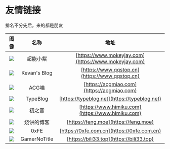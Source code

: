 # 友情链接

排名不分先后，来的都是朋友

| 图像 | 名称 | 地址 |
| :------: | :------: | :------: |
| ![](https://cdn.jsdelivr.net/gh/mouyase/Yojigen.Tech@master/static/images/links/www.mokeyjay.com.jpg) | 超能小紫 | [https://www.mokeyjay.com](https://www.mokeyjay.com) |
| ![](https://cdn.jsdelivr.net/gh/mouyase/Yojigen.Tech@master/static/images/links/www.qqstop.cn.jpg) | Kevan's Blog | [https://www.qqstop.cn](https://www.qqstop.cn) |
| ![](https://cdn.jsdelivr.net/gh/mouyase/Yojigen.Tech@master/static/images/links/acgmiao.com.jpg) | ACG喵 | [https://acgmiao.com](https://acgmiao.com) |
| ![](https://cdn.jsdelivr.net/gh/mouyase/Yojigen.Tech@master/static/images/links/typeblog.net.jpg) | TypeBlog | [https://typeblog.net](https://typeblog.net) |
| ![](https://cdn.jsdelivr.net/gh/mouyase/Yojigen.Tech@master/static/images/links/www.himiku.com.jpg) | 初之音 | [https://www.himiku.com](https://www.himiku.com) |
| ![](https://cdn.jsdelivr.net/gh/mouyase/Yojigen.Tech@master/static/images/links/feng.moe.jpg) | 烧饼的博客 | [https://feng.moe](https://feng.moe) |
| ![](https://cdn.jsdelivr.net/gh/mouyase/Yojigen.Tech@master/static/images/links/0xfe.com.cn.jpg) | 0xFE | [https://0xfe.com.cn](https://0xfe.com.cn) |
| ![](https://cdn.jsdelivr.net/gh/mouyase/Yojigen.Tech@master/static/images/links/bili33.top.jpg) | GamerNoTitle | [https://bili33.top](https://bili33.top) |
